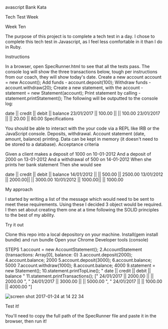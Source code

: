 avascript Bank Kata

Tech Test Week

Week Ten

The purpose of this project is to complete a tech test in a day. I chose to complete this tech test in Javascript, as I feel less comfortable in it than I do in Ruby.

Instructions

In a browser, open SpecRunner.html to see that all the tests pass.
The console log will show the three transactions below, tough per instructions from our coach, they will show today's date.
Create a new account account = new Account();
Add funds - account.deposit(100);
Withdraw funds - account.withdraw(20);
Create a new statement, with the account - statement = new Statement(account);
Print statement by calling - statement.printStatement();
The following will be outputted to the console log:

   date    ||  credit  ||  debit  || balance
23/01/2017 ||  100.00  ||         || 100.00
23/01/2017 ||          ||  20.00  || 80.00
Specifications

You should be able to interact with the your code via a REPL like IRB or the JavaScript console.
Deposits, withdrawal.
Account statement (date, amount, balance) printing.
Data can be kept in memory (it doesn't need to be stored to a database).
Acceptance criteria

Given a client makes a deposit of 1000 on 10-01-2012 And a deposit of 2000 on 13-01-2012 And a withdrawal of 500 on 14-01-2012 When she prints her bank statement Then she would see

date       || credit || debit   || balance
14/01/2012 ||        || 500.00  || 2500.00
13/01/2012 || 2000.00||         || 3000.00
10/01/2012 || 1000.00||         || 1000.00

My approach

I started by writing a list of the message which would need to be sent to meet these requirements. Using these I decided 3 object would be required. I then set about creating them one at a time following the SOLID principles to the best of my ability.

Try it out

Clone this repo into a local depository on your machine.
Install(gem install bundle) and run bundle
Open your Chrome Developer tools (console)

STEPS
1.account = new AccountStatement();
2.AccountStatement {transactions: Array[0], balance: 0}
3.account.deposit(2000);
4.account.balance;
  2000
5.account.deposit(3000);
6.account.balance;
  5000
7.account.withdraw(1000);
8.account.balance;
  4000
9.statement = new Statement();
10.statement.printTopLine();
"  date  ||  credit  ||  debit ||  balance
"
11.statement.printTransactions();
[" 24/01/2017  ||  2000.00 ||    ||  2000.00 ", " 24/01/2017  ||  3000.00 ||    ||  5000.00 ", " 24/01/2017  ||    || 1000.00 ||  4000.00 "]

![screen shot 2017-01-24 at 14 22 34](https://cloud.githubusercontent.com/assets/11363501/22251168/c4a56056-e241-11e6-80fb-f13ac3eb1bdc.png)

Test it!

You'll need to copy the full path of the SpecRunner file and paste it in the browser, then run it!
